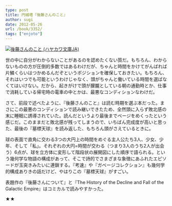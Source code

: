 ```yaml
---
type: post
title: 円城塔『後藤さんのこと』
author: sugi
date: 2012-05-26
url: /book/3352/
tags: ["enjoto"]
---
```

<a href="http://www.amazon.co.jp/exec/obidos/ASIN/4150310629/chezsugi-22/ref=nosim/" onclick="_gaq.push(['_trackEvent', 'outbound-article', 'http://www.amazon.co.jp/exec/obidos/ASIN/4150310629/chezsugi-22/ref=nosim/', '']);" name="amazletlink" target="_blank"><img src="http://i1.wp.com/ecx.images-amazon.com/images/I/51bj20ekJLL._SL160_.jpg?w=660" alt="後藤さんのこと (ハヤカワ文庫JA)" class="alignleft"  data-recalc-dims="1" /></a>

世の中に自分がわからないことがあるのを認めたくない質だ。もちろん、わからないものの方が圧倒的多数ではあるわけだが、ちゃんと時間をかけてがんばれば片鱗くらいはつかめるんだぞというポジションを確保しておきたい。もちろん、それはいつでも可能というわけじゃなく、頭がちゃんと働いている時間を選ばなくてはいけない。だから、起きがけで頭が朦朧としている朝の通勤時とか、仕事で消耗している帰宅時の電車の中とかは、最悪なコンディションなわけだ。

さて、前段で述べたように、『後藤さんのこと』は読む時期を選ぶ本だった。まさにこの最悪のコンディションで読み継いできたため、全然頭に入らず敗北感の末に睡眠に誘導されていた。読んだというより最後までページをめくったという感じだ。このままだと敗北感が残ってしまうので、いちばん完成度が高いと思った、最後の『墓標天球』を読み返した、もちろん頭がさえているときに。

球の表面で直角に交わる3つの大円上の時間をめぐる主人公たち3人、少女、少年、そして「私」。それぞれの大円=時間が交わる（つまり3人のうち2人が出会う）6点が、球を立方体に変形して階段状の展開図にした順序で語られる。という幾何学な物語の構成があって、そこで詩的でさまざまな象徴にあふれたエピソードが玉突きみたいに連鎖する。『考速』や『ガベージコレクション』も幾何学的構成ありきの話だけど、やはりこの『墓標天球』がすごい。

表題作の『後藤さんについて』と『The History of the Decline and Fall of the Galactic Empire』はコミカルで読みやすかった。

★★
